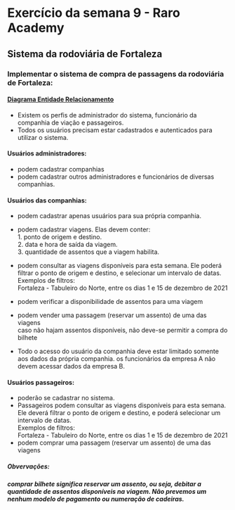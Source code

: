 # Exercício da semana 9 - Raro Academy

## Sistema da rodoviária de Fortaleza

### Implementar o sistema de compra de passagens da rodoviária de Fortaleza:

#### [Diagrama Entidade Relacionamento](https://drive.google.com/file/d/1jAihtJ7SI0rTlBy86iFAFYQX7_vJ8cAw/view?usp=sharing)

- Existem os perfis de administrador do sistema, funcionário da companhia de viação e passageiros.
- Todos os usuários precisam estar cadastrados e autenticados para utilizar o sistema.

#### Usuários administradores:

- podem cadastrar companhias
- podem cadastrar outros administradores e funcionários de diversas companhias.

#### Usuários das companhias:

- podem cadastrar apenas usuários para sua própria companhia.
- podem cadastrar viagens. Elas devem conter:<br />1. ponto de origem e destino.<br />2. data e hora de saída da viagem.<br />3. quantidade de assentos que a viagem habilita.<br />
- podem consultar as viagens disponíveis para esta semana. Ele poderá filtrar o ponto de origem e destino, e selecionar um intervalo de datas.<br /> Exemplos de filtros:<br />Fortaleza - Tabuleiro do Norte, entre os dias 1 e 15 de dezembro de 2021

- podem verificar a disponibilidade de assentos para uma viagem<br />
- podem vender uma passagem (reservar um assento) de uma das viagens<br/>
  caso não hajam assentos disponíveis, não deve-se permitir a compra do bilhete<br />
- Todo o acesso do usuário da companhia deve estar limitado somente aos dados da própria companhia. os funcionários da empresa A não devem acessar dados da empresa B.

#### Usuários passageiros:

- poderão se cadastrar no sistema.
- Passageiros podem consultar as viagens disponíveis para esta semana. Ele deverá filtrar o ponto de origem e destino, e poderá selecionar um intervalo de datas.<br /> Exemplos de filtros:<br/>
  Fortaleza - Tabuleiro do Norte, entre os dias 1 e 15 de dezembro de 2021
- podem comprar uma passagem (reservar um assento) de uma das viagens<br>

##### Obvervações:

##### comprar bilhete significa reservar um assento, ou seja, debitar a quantidade de assentos disponíveis na viagem. Não prevemos um nenhum modelo de pagamento ou numeração de cadeiras.
